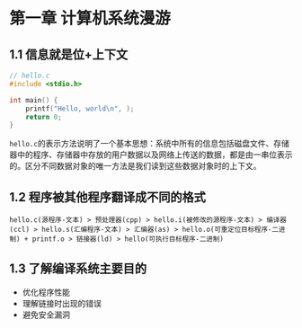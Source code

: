 # 第一章 计算机系统漫游

## 1.1 信息就是位+上下文

```C
// hello.c
#include <stdio.h>

int main() {
    printf("Hello, world\n", );
    return 0;
}
```

`hello.c`的表示方法说明了一个基本思想：系统中所有的信息包括磁盘文件、存储器中的程序、存储器中存放的用户数据以及网络上传送的数据，都是由一串位表示的。区分不同数据对象的唯一方法是我们读到这些数据对象时的上下文。

## 1.2 程序被其他程序翻译成不同的格式

`hello.c(源程序-文本) > 预处理器(cpp) > hello.i(被修改的源程序-文本) > 编译器(ccl) > hello.s(汇编程序-文本) > 汇编器(as) > hello.o(可重定位目标程序-二进制) + printf.o > 链接器(ld) > hello(可执行目标程序-二进制)`

## 1.3 了解编译系统主要目的

* 优化程序性能
* 理解链接时出现的错误
* 避免安全漏洞



